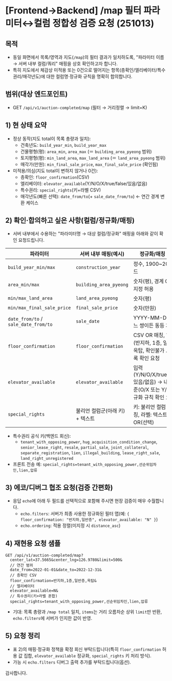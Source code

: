 # [Frontend→Backend] /map 필터 파라미터↔컬럼 정합성 검증 요청 (251013)

## 목적

- 동일 화면에서 목록/영역과 지도(`/map`)의 필터 결과가 일치하도록, "파라미터 이름 → 서버 내부 컬럼/쿼리" 매핑을 상호 확인하고자 합니다.
- 특히 지도에서 체감상 미적용 또는 0건으로 떨어지는 항목(층확인/엘리베이터/특수권리/매각년도)에 대한 컬럼명·정규화 규칙을 명확히 합의합니다.

## 범위(대상 엔드포인트)

- GET `/api/v1/auction-completed/map` (필터 → 거리정렬 → limit=K)

## 1) 현 상태 요약

- 정상 동작(지도 total이 목록 총량과 일치):
  - 건축년도: `build_year_min`, `build_year_max`
  - 건물평형(평): `area_min`, `area_max` (＝ `building_area_pyeong` 범위)
  - 토지평형(평): `min_land_area`, `max_land_area` (＝ `land_area_pyeong` 범위)
  - 매각가(만원): `min_final_sale_price`, `max_final_sale_price` (확인됨)
- 미적용/의심(지도 total이 변하지 않거나 0건):
  - 층확인: `floor_confirmation`(CSV)
  - 엘리베이터: `elevator_available`(Y/N/O/X/true/false/있음/없음)
  - 특수권리: `special_rights`(키+라벨 CSV)
  - 매각년도(빠른 선택): `date_from/to`(+ `sale_date_from/to`) ← 연간 경계 변환 케이스

## 2) 확인·합의하고 싶은 사항(컬럼/정규화/매핑)

- 서버 내부에서 수용하는 "파라미터명 → 대상 컬럼/정규화" 매핑을 아래와 같이 확인 요청드립니다.

| 파라미터                             | 서버 내부 매핑(예시)            | 정규화/매칭 규칙                                                                   |
| ------------------------------------ | ------------------------------- | ---------------------------------------------------------------------------------- |
| `build_year_min/max`                 | `construction_year`             | 정수, 1900~2030 가드                                                               |
| `area_min/max`                       | `building_area_pyeong`          | 숫자(평), 경계 OR 미지정 허용                                                      |
| `min/max_land_area`                  | `land_area_pyeong`              | 숫자(평)                                                                           |
| `min/max_final_sale_price`           | `final_sale_price`              | 숫자(만원)                                                                         |
| `date_from/to` / `sale_date_from/to` | `sale_date`                     | YYYY-MM-DD, 어느 쌍이든 동등 처리                                                  |
| `floor_confirmation`                 | `floor_confirmation`            | CSV OR 매칭, 허용 값(반지하, 1층, 일반층, 옥탑, 확인불가 …) 목록 확인 요청         |
| `elevator_available`                 | `elevator_available`            | 입력(Y/N/O/X/true/false/있음/없음) → 내부 표준(O/X 또는 Y/N) 정규화 규칙 확인 요청 |
| `special_rights`                     | 불리언 컬럼군(아래 키) + 텍스트 | 키: 불리언 컬럼 1:1 매칭, 라벨: 텍스트 OR(선택)                                    |

- 특수권리 공식 키(백엔드 회신):
  - `tenant_with_opposing_power`, `hug_acquisition_condition_change`, `senior_lease_right`, `resale`, `partial_sale`, `joint_collateral`, `separate_registration`, `lien`, `illegal_building`, `lease_right_sale`, `land_right_unregistered`
- 프론트 전송 예: `special_rights=tenant_with_opposing_power,선순위임차인,lien,압류`

## 3) 에코/디버그 협조 요청(검증 간편화)

- 응답 `echo`에 아래 두 필드를 선택적으로 포함해 주시면 현장 검증이 매우 수월합니다.
  - `echo.filters`: 서버가 최종 사용한 정규화된 필터 맵(예: `{ floor_confirmation: "반지하,일반층", elevator_available: "N" }`)
  - `echo.ordering`: 적용 정렬(미지정 시 `distance_asc`)

## 4) 재현용 요청 샘플

```
GET /api/v1/auction-completed/map?
  center_lat=37.5665&center_lng=126.9780&limit=500&
  // 연간 범위
  date_from=2022-01-01&date_to=2022-12-31&
  // 층확인 CSV
  floor_confirmation=반지하,1층,일반층,옥탑&
  // 엘리베이터
  elevator_available=N&
  // 특수권리(키+라벨 혼합)
  special_rights=tenant_with_opposing_power,선순위임차인,lien,압류
```

- 기대: 목록 총량과 `/map total` 일치, `items`는 거리 오름차순 상위 `limit`만 반환, `echo.filters`에 서버가 인지한 값이 반영.

## 5) 요청 정리

- 표 2)의 매핑·정규화 정책을 확정 회신 부탁드립니다(특히 `floor_confirmation` 허용 값 집합, `elevator_available` 정규화, `special_rights` 키 처리 방식).
- 가능 시 `echo.filters` 디버그 출력 추가를 부탁드립니다(옵션).

감사합니다.
